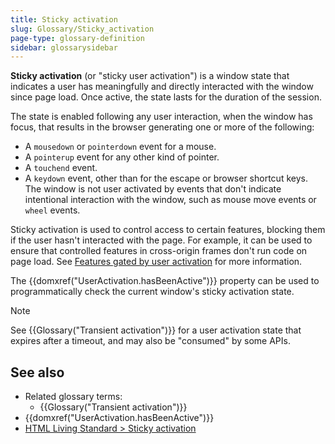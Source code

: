 ```yaml
---
title: Sticky activation
slug: Glossary/Sticky_activation
page-type: glossary-definition
sidebar: glossarysidebar
---
```


**Sticky activation** (or "sticky user activation") is a window state that indicates a user has meaningfully and directly interacted with the window since page load.
Once active, the state lasts for the duration of the session.

The state is enabled following any user interaction, when the window has focus, that results in the browser generating one or more of the following:

- A `mousedown` or `pointerdown` event for a mouse.
- A `pointerup` event for any other kind of pointer.
- A `touchend` event.
- A `keydown` event, other than for the escape or browser shortcut keys.
The window is not user activated by events that don't indicate intentional interaction with the window, such as mouse move events or `wheel` events.

Sticky activation is used to control access to certain features, blocking them if the user hasn't interacted with the page.
For example, it can be used to ensure that controlled features in cross-origin frames don't run code on page load.
See [Features gated by user activation](/en-US/docs/Web/Security/User_activation) for more information.

The {{domxref("UserActivation.hasBeenActive")}} property can be used to programmatically check the current window's sticky activation state.

> [!NOTE]
> See {{Glossary("Transient activation")}} for a user activation state that expires after a timeout, and may also be "consumed" by some APIs.

## See also

- Related glossary terms:
  - {{Glossary("Transient activation")}}
- {{domxref("UserActivation.hasBeenActive")}}
- [HTML Living Standard > Sticky activation](https://html.spec.whatwg.org/multipage/interaction.html#sticky-activation)
